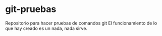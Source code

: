 # git-pruebas
Repositorio para hacer pruebas de comandos git
El funcionamiento de lo que hay creado es un nada, nada sirve.
